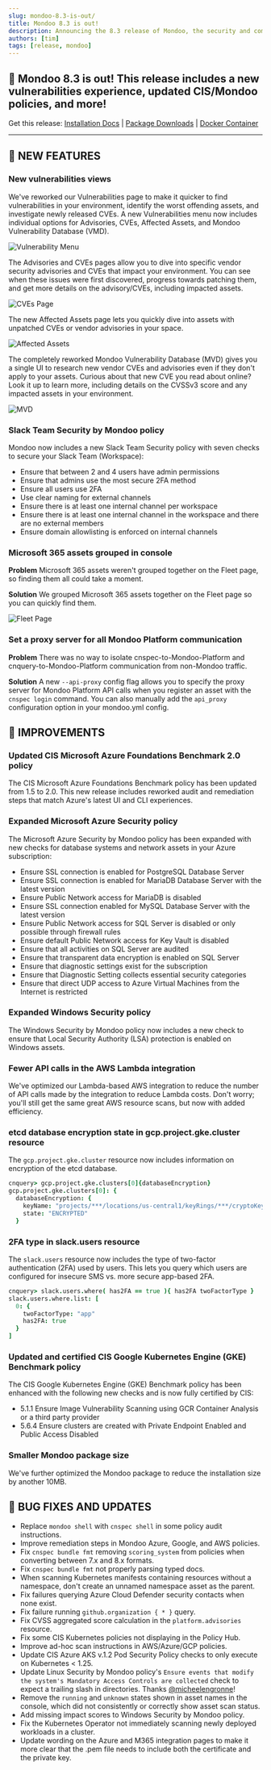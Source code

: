 ```yaml
---
slug: mondoo-8.3-is-out/
title: Mondoo 8.3 is out!
description: Announcing the 8.3 release of Mondoo, the security and compliance platform that prioritizes risks that matter most in your infrastructure.
authors: [tim]
tags: [release, mondoo]
---
```


## 🥳 Mondoo 8.3 is out! This release includes a new vulnerabilities experience, updated CIS/Mondoo policies, and more!

Get this release: [Installation Docs](/cnspec/) | [Package Downloads](https://releases.mondoo.com/cnspec/) | [Docker Container](https://hub.docker.com/r/mondoo/cnspec)

---

## 🎉 NEW FEATURES

### New vulnerabilities views

We've reworked our Vulnerabilities page to make it quicker to find vulnerabilities in your environment, identify the worst offending assets, and investigate newly released CVEs. A new Vulnerabilities menu now includes individual options for Advisories, CVEs, Affected Assets, and Mondoo Vulnerability Database (VMD).

![Vulnerability Menu](/img/releases/2023-03-28-mondoo-8.3-is-out/vulns_menu.png)

The Advisories and CVEs pages allow you to dive into specific vendor security advisories and CVEs that impact your environment. You can see when these issues were first discovered, progress towards patching them, and get more details on the advisory/CVEs, including impacted assets.

![CVEs Page](/img/releases/2023-03-28-mondoo-8.3-is-out/cves_page.png)

The new Affected Assets page lets you quickly dive into assets with unpatched CVEs or vendor advisories in your space.

![Affected Assets](/img/releases/2023-03-28-mondoo-8.3-is-out/affected_assets.png)

The completely reworked Mondoo Vulnerability Database (MVD) gives you a single UI to research new vendor CVEs and advisories even if they don't apply to your assets. Curious about that new CVE you read about online? Look it up to learn more, including details on the CVSSv3 score and any impacted assets in your environment.

![MVD](/img/releases/2023-03-28-mondoo-8.3-is-out/mvd.png)

### Slack Team Security by Mondoo policy

Mondoo now includes a new Slack Team Security policy with seven checks to secure your Slack Team (Workspace):

- Ensure that between 2 and 4 users have admin permissions
- Ensure that admins use the most secure 2FA method
- Ensure all users use 2FA
- Use clear naming for external channels
- Ensure there is at least one internal channel per workspace
- Ensure there is at least one internal channel in the workspace and there are no external members
- Ensure domain allowlisting is enforced on internal channels

### Microsoft 365 assets grouped in console

**Problem** Microsoft 365 assets weren't grouped together on the Fleet page, so finding them all could take a moment.

**Solution** We grouped Microsoft 365 assets together on the Fleet page so you can quickly find them.

![Fleet Page](/img/releases/2023-03-28-mondoo-8.3-is-out/ms365_fleet.png)

### Set a proxy server for all Mondoo Platform communication

**Problem** There was no way to isolate cnspec-to-Mondoo-Platform and cnquery-to-Mondoo-Platform communication from non-Mondoo traffic.

**Solution** A new `--api-proxy` config flag allows you to specify the proxy server for Mondoo Platform API calls when you register an asset with the `cnspec login` command. You can also manually add the `api_proxy` configuration option in your mondoo.yml config.

## 🧹 IMPROVEMENTS

### Updated CIS Microsoft Azure Foundations Benchmark 2.0 policy

The CIS Microsoft Azure Foundations Benchmark policy has been updated from 1.5 to 2.0. This new release includes reworked audit and remediation steps that match Azure's latest UI and CLI experiences.

### Expanded Microsoft Azure Security policy

The Microsoft Azure Security by Mondoo policy has been expanded with new checks for database systems and network assets in your Azure subscription:

- Ensure SSL connection is enabled for PostgreSQL Database Server
- Ensure SSL connection is enabled for MariaDB Database Server with the latest version
- Ensure Public Network access for MariaDB is disabled
- Ensure SSL connection enabled for MySQL Database Server with the latest version
- Ensure Public Network access for SQL Server is disabled or only possible through firewall rules
- Ensure default Public Network access for Key Vault is disabled
- Ensure that all activities on SQL Server are audited
- Ensure that transparent data encryption is enabled on SQL Server
- Ensure that diagnostic settings exist for the subscription
- Ensure that Diagnostic Setting collects essential security categories
- Ensure that direct UDP access to Azure Virtual Machines from the Internet is restricted

### Expanded Windows Security policy

The Windows Security by Mondoo policy now includes a new check to ensure that Local Security Authority (LSA) protection is enabled on Windows assets.

### Fewer API calls in the AWS Lambda integration

We've optimized our Lambda-based AWS integration to reduce the number of API calls made by the integration to reduce Lambda costs. Don't worry; you'll still get the same great AWS resource scans, but now with added efficiency.

### etcd database encryption state in gcp.project.gke.cluster resource

The `gcp.project.gke.cluster` resource now includes information on encryption of the etcd database.

```coffeescript
cnquery> gcp.project.gke.clusters[0]{databaseEncryption}
gcp.project.gke.clusters[0]: {
  databaseEncryption: {
    keyName: "projects/***/locations/us-central1/keyRings/***/cryptoKeys/***"
    state: "ENCRYPTED"
  }
```

### 2FA type in slack.users resource

The `slack.users` resource now includes the type of two-factor authentication (2FA) used by users. This lets you query which users are configured for insecure SMS vs. more secure app-based 2FA.

```coffeescript
cnquery> slack.users.where( has2FA == true ){ has2FA twoFactorType }
slack.users.where.list: [
  0: {
    twoFactorType: "app"
    has2FA: true
  }
]
```

### Updated and certified CIS Google Kubernetes Engine (GKE) Benchmark policy

The CIS Google Kubernetes Engine (GKE) Benchmark policy has been enhanced with the following new checks and is now fully certified by CIS:

- 5.1.1 Ensure Image Vulnerability Scanning using GCR Container Analysis or a third party provider
- 5.6.4 Ensure clusters are created with Private Endpoint Enabled and Public Access Disabled

### Smaller Mondoo package size

We've further optimized the Mondoo package to reduce the installation size by another 10MB.

## 🐛 BUG FIXES AND UPDATES

- Replace `mondoo shell` with `cnspec shell` in some policy audit instructions.
- Improve remediation steps in Mondoo Azure, Google, and AWS policies.
- Fix `cnspec bundle fmt` removing `scoring_system` from policies when converting between 7.x and 8.x formats.
- Fix `cnspec bundle fmt` not properly parsing typed docs.
- When scanning Kubernetes manifests containing resources without a namespace, don't create an unnamed namespace asset as the parent.
- Fix failures querying Azure Cloud Defender security contacts when none exist.
- Fix failure running `github.organization { * }` query.
- Fix CVSS aggregated score calculation in the `platform.advisories` resource.
- Fix some CIS Kubernetes policies not displaying in the Policy Hub.
- Improve ad-hoc scan instructions in AWS/Azure/GCP policies.
- Update CIS Azure AKS v.1.2 Pod Security Policy checks to only execute on Kubernetes < 1.25.
- Update Linux Security by Mondoo policy's `Ensure events that modify the system's Mandatory Access Controls are collected` check to expect a trailing slash in directories. Thanks [@micheelengronne](https://github.com/micheelengronne)!
- Remove the `running` and `unknown` states shown in asset names in the console, which did not consistently or correctly show asset scan status.
- Add missing impact scores to Windows Security by Mondoo policy.
- Fix the Kubernetes Operator not immediately scanning newly deployed workloads in a cluster.
- Update wording on the Azure and M365 integration pages to make it more clear that the .pem file needs to include both the certificate and the private key.
